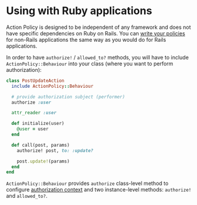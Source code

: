 # Using with Ruby applications

Action Policy is designed to be independent of any framework and does not have specific dependencies on Ruby on Rails.
You can [write your policies](writing_policies.md) for non-Rails applications the same way as you would do for Rails applications.

In order to have `authorize!` / `allowed_to?` methods, you will have to include `ActionPolicy::Behaviour` into your class (where you want to perform authorization):

```ruby
class PostUpdateAction
  include ActionPolicy::Behaviour

  # provide authorization subject (performer)
  authorize :user

  attr_reader :user

  def initialize(user)
    @user = user
  end

  def call(post, params)
    authorize! post, to: :update?

    post.update!(params)
  end
end
```

`ActionPolicy::Behaviour` provides `authorize` class-level method to configure [authorization context](authorization_context.md) and two instance-level methods: `authorize!` and `allowed_to?`.
